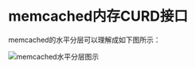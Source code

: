 memcached内存CURD接口
======================================

memcached的水平分层可以理解成如下图所示：

![memcached水平分层图示](https://github.com/whynotAC/analysis_memcached/blob/master/memory_curd/memory_interface.png)